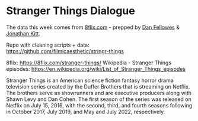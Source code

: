 # Stranger Things Dialogue

The data this week comes from [8flix.com](https://8flix.com/collections/transcripts/stranger-things-2/) - prepped by [Dan Fellowes](https://twitter.com/FilmicAesthetic) & [Jonathan Kitt](https://twitter.com/KittJonathan).

Repo with cleaning scripts + data: https://github.com/filmicaesthetic/stringr-things

8flix: https://8flix.com/stranger-things/ Wikipedia - Stranger Things episodes: https://en.wikipedia.org/wiki/List_of_Stranger_Things_episodes

Stranger Things is an American science fiction fantasy horror drama television series created by the Duffer Brothers that is streaming on Netflix. The brothers serve as showrunners and are executive producers along with Shawn Levy and Dan Cohen. The first season of the series was released on Netflix on July 15, 2016, with the second, third, and fourth seasons following in October 2017, July 2019, and May and July 2022, respectively.
